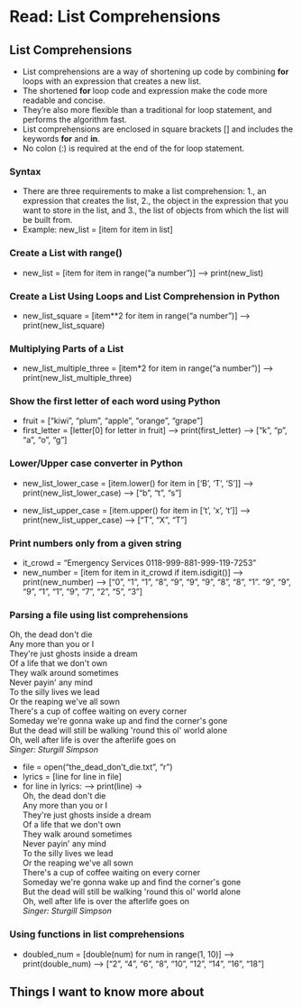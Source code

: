 # Read: List Comprehensions

## List Comprehensions

- List comprehensions are a way of shortening up code by combining **for** loops with an expression that creates a new list.  
- The shortened **for** loop code and expression make the code more readable and concise.  
- They’re also more flexible than a traditional for loop statement, and performs the algorithm fast.  
- List comprehensions are enclosed in square brackets [] and includes the keywords **for** and **in**.  
- No colon (:) is required at the end of the for loop statement.  

### Syntax

- There are three requirements to make a list comprehension: 1., an expression that creates the list, 2., the object in the expression that you want to store in the list, and 3., the list of objects from which the list will be built from.  
- Example: new_list = [item for item in list]  

### Create a List with range()

- new_list = [item for item in range(“a number”)] --> print(new_list)  

### Create a List Using Loops and List Comprehension in Python

- new_list_square = [item**2 for item in range(“a number”)] --> print(new_list_square)  

### Multiplying Parts of a List

- new_list_multiple_three = [item*2 for item in range(“a number”)] --> print(new_list_multiple_three)  

### Show the first letter of each word using Python

- fruit = [“kiwi”, “plum”, “apple”, “orange”, “grape”]  
- first_letter = [letter[0] for letter in fruit] --> print(first_letter) --> [“k”, “p”, “a”, “o”, “g”]

### Lower/Upper case converter in Python

- new_list_lower_case = [item.lower() for item in [‘B’, ‘T’, ‘S’]] --> print(new_list_lower_case) --> [“b”, “t”, “s”]  

- new_list_upper_case = [item.upper() for item in [‘t’, ‘x’, ‘t’]] --> print(new_list_upper_case) --> [“T”, “X”, “T”]  

### Print numbers only from a given string

- it_crowd = “Emergency Services 0118-999-881-999-119-7253”  
- new_number = [item for item in it_crowd if item.isdigit()] --> print(new_number) --> [“0”, “1”, “1”, “8”, “9”, “9”, “9”, “8”, “8”, “1”. “9”, “9”, “9”, “1”, “1”, “9”, “7”, “2”, “5”, “3”]  

### Parsing a file using list comprehensions

Oh, the dead don't die  
Any more than you or I  
They're just ghosts inside a dream  
Of a life that we don't own  
They walk around sometimes  
Never payin' any mind  
To the silly lives we lead  
Or the reaping we've all sown  
There's a cup of coffee waiting on every corner  
Someday we're gonna wake up and find the corner's gone  
But the dead will still be walking 'round this ol' world alone  
Oh, well after life is over the afterlife goes on  
_Singer: Sturgill Simpson_  

- file = open(“the_dead_don’t_die.txt”, “r”)  
- lyrics = [line for line in file]  
- for line in lyrics: --> print(line) →  
Oh, the dead don't die  
Any more than you or I  
They're just ghosts inside a dream  
Of a life that we don't own  
They walk around sometimes  
Never payin' any mind  
To the silly lives we lead  
Or the reaping we've all sown  
There's a cup of coffee waiting on every corner  
Someday we're gonna wake up and find the corner's gone  
But the dead will still be walking 'round this ol' world alone  
Oh, well after life is over the afterlife goes on  
_Singer: Sturgill Simpson_  

### Using functions in list comprehensions

- doubled_num = [double(num) for num in range(1, 10)] --> print(double_num) --> [“2”, “4”, “6”, “8”, “10”, “12”, “14”, “16”, “18”]  

## Things I want to know more about
